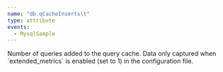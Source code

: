 ```yaml
---
name: "db.qCacheInserts\t"
type: attribute
events:
  - MysqlSample
---
```


Number of queries added to the query cache. Data only captured when \`extended\_metrics\` is enabled (set to 1) in the configuration file.